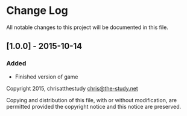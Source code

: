 # Change Log
All notable changes to this project will be documented in this file.

## [1.0.0] - 2015-10-14
### Added
- Finished version of game

Copyright 2015, chrisatthestudy <chris@the-study.net>

Copying and distribution of this file, with or without modification, are
permitted provided the copyright notice and this notice are preserved.
